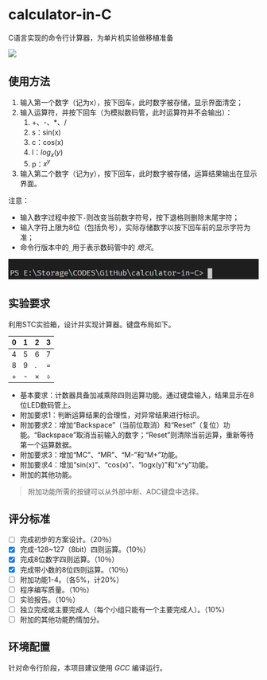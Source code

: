 # calculator-in-C

C语言实现的命令行计算器，为单片机实验做移植准备

![](https://progress-bar.dev/45/?title=done)

## 使用方法

1. 输入第一个数字（记为x），按下回车，此时数字被存储，显示界面清空；
2. 输入运算符，并按下回车（为模拟数码管，此时运算符并不会输出）：
   1. +、-、*、/
   2. s：sin(x)
   3. c：cos(x)
   4. l：$log_x(y)$
   5. p：$x^y$
3. 输入第二个数字（记为y），按下回车，此时数字被存储，运算结果输出在显示界面。

注意：
*   输入数字过程中按下`-`则改变当前数字符号，按下退格则删除末尾字符；
*   输入字符上限为8位（包括负号），实际存储数字以按下回车前的显示字符为准；
*   命令行版本中的`_`用于表示数码管中的 *熄灭*。

![](calculator1.gif)

## 实验要求

利用STC实验箱，设计并实现计算器。键盘布局如下。

0|1|2|3
---|---|---|---
4|5|6|7
8|9|.|=
+|-|×|÷

* 	基本要求：计数器具备加减乘除四则运算功能。通过键盘输入，结果显示在8位LED数码管上。
* 	附加要求1：判断运算结果的合理性，对异常结果进行标识。
* 	附加要求2：增加“Backspace”（当前位取消）和“Reset”（复位）功能。“Backspace”取消当前输入的数字；“Reset”则清除当前运算，重新等待第一个运算数据。
* 	附加要求3：增加“MC”、“MR”、“M-”和“M+”功能。
* 	附加要求4：增加“sin(x)”、“cos(x)”、“logx(y)”和“x^y”功能。
* 	附加的其他功能。
> 附加功能所需的按键可以从外部中断、ADC键盘中选择。

## 评分标准

- [ ] 完成初步的方案设计。（20％）
- [x] 完成-128~127（8bit）四则运算。（10％）
- [x] 完成8位数字四则运算。（10％）
- [x] 完成带小数的8位四则运算。（10％）
- [ ] 附加功能1-4。（各5%，计20%）
- [ ] 程序编写质量。（10％）
- [ ] 实验报告。（10％）
- [ ] 独立完成或主要完成人（每个小组只能有一个主要完成人）。（10%）
- [ ] 附加的其他功能酌情加分。

## 环境配置

针对命令行阶段，本项目建议使用 *GCC* 编译运行。
